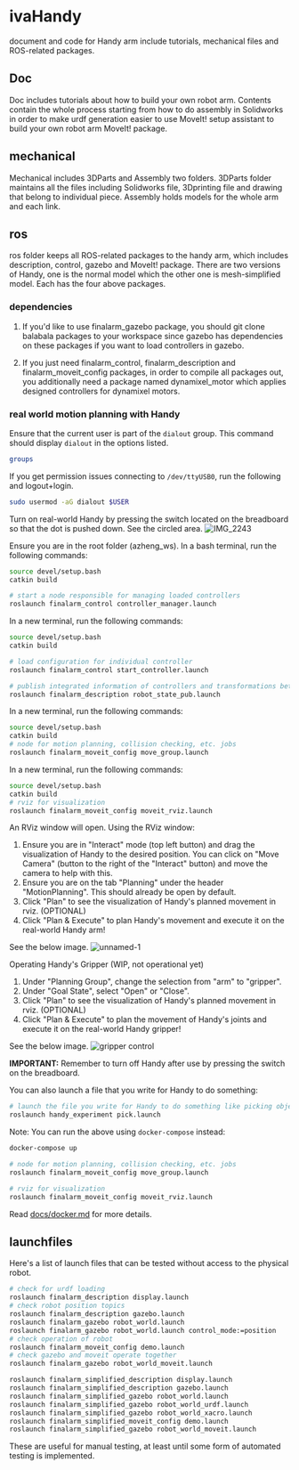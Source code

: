 # ivaHandy

document and code for Handy arm include tutorials, mechanical files and ROS-related packages.

## Doc

Doc includes tutorials about how to build your own robot arm. Contents contain the whole process starting from
how to do assembly in Solidworks in order to make urdf generation easier to use MoveIt! setup assistant to build
your own robot arm MoveIt! package.

## mechanical

Mechanical includes 3DParts and Assembly two folders. 3DParts folder maintains all the files including Solidworks file,
3Dprinting file and drawing that belong to individual piece. Assembly holds models for the whole arm and each link.

## ros

ros folder keeps all ROS-related packages to the handy arm, which includes description, control, gazebo and MoveIt! package.
There are two versions of Handy, one is the normal model which the other one is mesh-simplified model. Each has the four above packages.

### dependencies

1. If you'd like to use finalarm_gazebo package, you should git clone balabala packages to your workspace since gazebo has dependencies on these packages if you want to load controllers in gazebo.

2. If you just need finalarm_control, finalarm_description and finalarm_moveit_config packages, in order to compile all packages out, you additionally need a package named dynamixel_motor which applies designed controllers for dynamixel motors.

### real world motion planning with Handy

Ensure that the current user is part of the `dialout` group. This command should display ```dialout``` in the options listed.
```bash
groups
```

If you get permission issues connecting to `/dev/ttyUSB0`, run the following and logout+login.

```bash
sudo usermod -aG dialout $USER
```

Turn on real-world Handy by pressing the switch located on the breadboard so that the dot is pushed down. See the circled area.
![IMG_2243](https://github.com/azheng987/azheng_ws/assets/53787993/dd0f6739-4662-44b3-9ee9-8d6ab33398a5)

Ensure you are in the root folder (azheng_ws). In a bash terminal, run the following commands:
```bash
source devel/setup.bash
catkin build

# start a node responsible for managing loaded controllers
roslaunch finalarm_control controller_manager.launch
```

In a new terminal, run the following commands:
```bash
source devel/setup.bash
catkin build

# load configuration for individual controller
roslaunch finalarm_control start_controller.launch

# publish integrated information of controllers and transformations between links
roslaunch finalarm_description robot_state_pub.launch
```

In a new terminal, run the following commands:
```bash
source devel/setup.bash
catkin build
# node for motion planning, collision checking, etc. jobs
roslaunch finalarm_moveit_config move_group.launch
```

In a new terminal, run the following commands:
```bash
source devel/setup.bash
catkin build
# rviz for visualization
roslaunch finalarm_moveit_config moveit_rviz.launch
```

An RViz window will open. Using the RViz window:
1. Ensure you are in "Interact" mode (top left button) and drag the visualization of Handy to the desired position. You can click on "Move Camera" (button to the right of the "Interact" button) and move the camera to help with this.
2. Ensure you are on the tab "Planning" under the header "MotionPlanning". This should already be open by default.
3. Click "Plan" to see the visualization of Handy's planned movement in rviz. (OPTIONAL)
4. Click "Plan & Execute" to plan Handy's movement and execute it on the real-world Handy arm!

See the below image.
![unnamed-1](https://github.com/azheng987/azheng_ws/assets/53787993/348879d8-c043-45f0-9a94-c314e733f2b0)

Operating Handy's Gripper (WIP, not operational yet)
1. Under "Planning Group", change the selection from "arm" to "gripper".
2. Under "Goal State", select "Open" or "Close".
3. Click "Plan" to see the visualization of Handy's planned movement in rviz. (OPTIONAL)
4. Click "Plan & Execute" to plan the movement of Handy's joints and execute it on the real-world Handy gripper!

See the below image.
![gripper control](https://github.com/azheng987/azheng_ws/assets/53787993/e12827f1-bf78-410a-9e84-d38cc7bb6d1c)


**IMPORTANT:** Remember to turn off Handy after use by pressing the switch on the breadboard.

You can also launch a file that you write for Handy to do something:
```bash
# launch the file you write for Handy to do something like picking object
roslaunch handy_experiment pick.launch
```

Note: You can run the above using `docker-compose` instead:

```bash
docker-compose up

# node for motion planning, collision checking, etc. jobs
roslaunch finalarm_moveit_config move_group.launch

# rviz for visualization
roslaunch finalarm_moveit_config moveit_rviz.launch
```

Read [docs/docker.md](docs/docker.md) for more details.

## launchfiles

Here's a list of launch files that can be tested without access to the physical robot.

```bash
# check for urdf loading
roslaunch finalarm_description display.launch
# check robot position topics
roslaunch finalarm_description gazebo.launch
roslaunch finalarm_gazebo robot_world.launch
roslaunch finalarm_gazebo robot_world.launch control_mode:=position
# check operation of robot
roslaunch finalarm_moveit_config demo.launch
# check gazebo and moveit operate together
roslaunch finalarm_gazebo robot_world_moveit.launch

roslaunch finalarm_simplified_description display.launch
roslaunch finalarm_simplified_description gazebo.launch
roslaunch finalarm_simplified_gazebo robot_world.launch
roslaunch finalarm_simplified_gazebo robot_world_urdf.launch
roslaunch finalarm_simplified_gazebo robot_world_xacro.launch
roslaunch finalarm_simplified_moveit_config demo.launch
roslaunch finalarm_simplified_gazebo robot_world_moveit.launch
```

These are useful for manual testing, at least until some form of automated testing is implemented.
